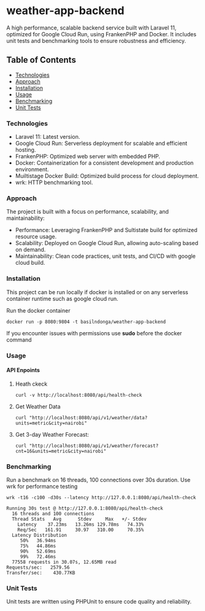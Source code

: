 # weather-app-backend

A high performance, scalable backend service built with Laravel 11, optimized for Google Cloud Run, using FrankenPHP and Docker. It includes unit tests and benchmarking tools to ensure robustness and efficiency.

## Table of Contents

-   [Technologies](#technologies)
-   [Approach](#approach)
-   [Installation](#installation)
-   [Usage](#usage)
-   [Benchmarking](#benchmarking)
-   [Unit Tests](#unit-tests)

### Technologies

-   Laravel 11: Latest version.
-   Google Cloud Run: Serverless deployment for scalable and efficient hosting.
-   FrankenPHP: Optimized web server with embedded PHP.
-   Docker: Containerization for a consistent development and production environment.
-   Muiltistage Docker Build: Optimized build process for cloud deployment.
-   wrk: HTTP benchmarking tool.

### Approach

The project is built with a focus on performance, scalability, and maintainability:

-   Performance: Leveraging FrankenPHP and Sultistate build for optimized resource usage.
-   Scalability: Deployed on Google Cloud Run, allowing auto-scaling based on demand.
-   Maintainability: Clean code practices, unit tests, and CI/CD with google cloud build.

### Installation

This project can be run locally if docker is installed or on any serverless container runtime such as google cloud run.

Run the docker container

```
docker run -p 8080:9804 -t basilndonga/weather-app-backend

```

If you encounter issues with permissions use **sudo** before the docker command

### Usage

#### API Enpoints

1. Heath ckeck

    ```
    curl -v http://localhost:8080/api/health-check
    ```

2. Get Weather Data

    ```
    curl "http://localhost:8080/api/v1/weather/data?units=metric&city=nairobi"
    ```

3. Get 3-day Weather Forecast:

    ```
    curl "http://localhost:8080/api/v1/weather/forecast?cnt=16&units=metric&city=nairobi"

    ```

### Benchmarking

Run a benchmark on 16 threads, 100 connections over 30s duration. Use wrk for performance testing

```
wrk -t16 -c100 -d30s --latency http://127.0.0.1:8080/api/health-check

Running 30s test @ http://127.0.0.1:8080/api/health-check
  16 threads and 100 connections
  Thread Stats   Avg      Stdev     Max   +/- Stdev
    Latency    37.23ms   13.26ms 129.78ms   74.33%
    Req/Sec   161.91     30.97   310.00     70.35%
  Latency Distribution
     50%   36.94ms
     75%   44.86ms
     90%   52.69ms
     99%   72.46ms
  77558 requests in 30.07s, 12.65MB read
Requests/sec:   2579.56
Transfer/sec:    430.77KB

```

### Unit Tests

Unit tests are written using PHPUnit to ensure code quality and reliability.
